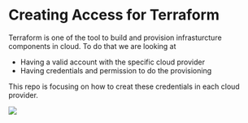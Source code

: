 # Creating Access for Terraform
Terraform is one of the tool to build and provision infrasturcture components in cloud. To do that we are looking at 

- Having a valid account with the specific cloud provider
- Having credentials and permission to do the provisioning

This repo is focusing on how to creat these credentials in each cloud provider.

![](https://imgur.com/ungafWu)
